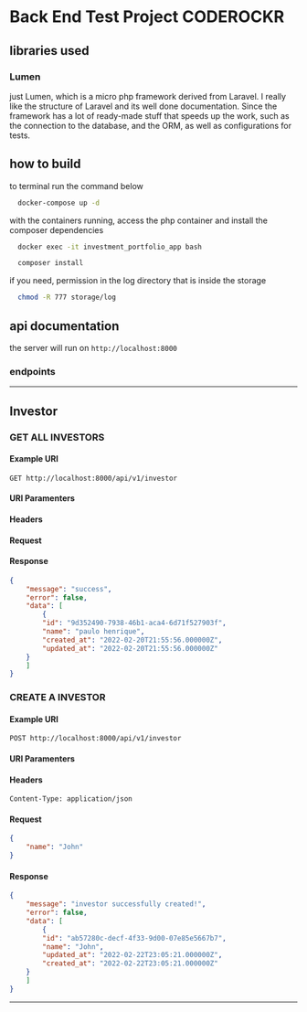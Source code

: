 # Back End Test Project CODEROCKR

## libraries used
### Lumen
just Lumen, which is a micro php framework derived from Laravel.
I really like the structure of Laravel and its well done documentation. Since the framework has a lot of ready-made stuff that speeds up the work, such as the connection to the database, and the ORM, as well as configurations for tests.
## how to build
to terminal run the command below
```bash
  docker-compose up -d
```
with the containers running, access the php container and install the composer dependencies

```bash
  docker exec -it investment_portfolio_app bash
```
```bash
  composer install
```
if you need, permission in the log directory that is inside the storage

```bash
  chmod -R 777 storage/log
```
## api documentation
the server will run on `http://localhost:8000` 

### endpoints

---
## Investor
### GET ALL INVESTORS
#### Example URI
`GET http://localhost:8000/api/v1/investor`
#### URI Paramenters
#### Headers 
#### Request
#### Response
```json
{
    "message": "success",
    "error": false,
    "data": [
        {
	    "id": "9d352490-7938-46b1-aca4-6d71f527903f",
	    "name": "paulo henrique",
	    "created_at": "2022-02-20T21:55:56.000000Z",
	    "updated_at": "2022-02-20T21:55:56.000000Z"
	}
    ]
}
```
### CREATE A INVESTOR
#### Example URI
`POST http://localhost:8000/api/v1/investor`
#### URI Paramenters
#### Headers 
`Content-Type: application/json`
#### Request
```json
{
    "name": "John"
}
```
#### Response
```json
{
    "message": "investor successfully created!",
    "error": false,
    "data": [
        {
	    "id": "ab57280c-decf-4f33-9d00-07e85e5667b7",
	    "name": "John",
	    "updated_at": "2022-02-22T23:05:21.000000Z",
	    "created_at": "2022-02-22T23:05:21.000000Z"
	}
    ]
}
```
---

